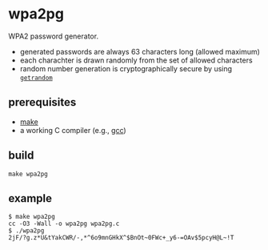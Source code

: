 # wpa2pg

WPA2 password generator.

- generated passwords are always 63 characters long (allowed maximum)
- each charachter is drawn randomly from the set of allowed characters
- random number generation is cryptographically secure by using [`getrandom`](https://man7.org/linux/man-pages/man2/getrandom.2.html)

## prerequisites

- [make](https://www.gnu.org/software/make/)
- a working C compiler (e.g., [gcc](https://gcc.gnu.org/))

## build

```
make wpa2pg
```

## example

```
$ make wpa2pg
cc -O3 -Wall -o wpa2pg wpa2pg.c
$ ./wpa2pg
2jF/?g.z*U&tYakCWR/-,*^6o9mnGHkX^$BnOt~0FWc+_y6-=OAv$5pcyH@L~!T
```
